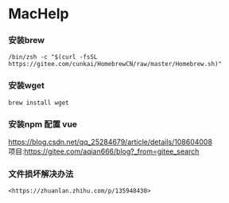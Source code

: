 # MacHelp
### 安装brew
```
/bin/zsh -c "$(curl -fsSL https://gitee.com/cunkai/HomebrewCN/raw/master/Homebrew.sh)"
```
### 安装wget
``` brew install wget ```
### 安装npm 配置 vue
<https://blog.csdn.net/qq_25284679/article/details/108604008><br/>
项目:<https://gitee.com/aqian666/blog?_from=gitee_search>
### 文件损坏解决办法
```
<https://zhuanlan.zhihu.com/p/135948430>
```
